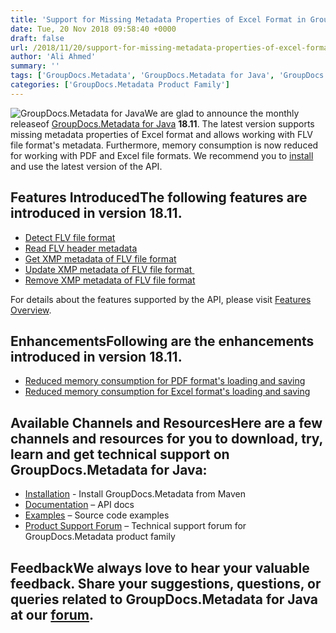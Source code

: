 ```yaml
---
title: 'Support for Missing Metadata Properties of Excel Format in GroupDocs.Metadata for Java 18.11'
date: Tue, 20 Nov 2018 09:58:40 +0000
draft: false
url: /2018/11/20/support-for-missing-metadata-properties-of-excel-format-in-groupdocs.metadata-for-java-18.11/
author: 'Ali Ahmed'
summary: ''
tags: ['GroupDocs.Metadata', 'GroupDocs.Metadata for Java', 'GroupDocs.Metadata for Java Releases']
categories: ['GroupDocs.Metadata Product Family']
---
```


![GroupDocs.Metadata for Java](http://blog.groupdocs.com/wp-content/uploads/sites/4/2017/12/groupdocs-metadata-java.png "GroupDocs-Metadata-theme-100x100")We are glad to announce the monthly releaseof [GroupDocs.Metadata for Java](https://products.groupdocs.com/metadata/java) **18.11**. The latest version supports missing metadata properties of Excel format and allows working with FLV file format's metadata. Furthermore, memory consumption is now reduced for working with PDF and Excel file formats. We recommend you to [install](https://artifact.groupdocs.com/webapp/#/artifacts/browse/tree/General/repo/com/groupdocs/groupdocs-metadata/maven-metadata.xml) and use the latest version of the API.

## Features IntroducedThe following features are introduced in version **18.11**.

*   [Detect FLV file format](https://docs.groupdocs.com/metadata/java/)
*   [Read FLV header metadata](https://docs.groupdocs.com/metadata/java/)
*   [Get XMP metadata of FLV file format](https://docs.groupdocs.com/metadata/java/)
*   [Update XMP metadata of FLV file format ](https://docs.groupdocs.com/metadata/java/)
*   [Remove XMP metadata of FLV file format](https://docs.groupdocs.com/metadata/java/)

For details about the features supported by the API, please visit [Features Overview](https://docs.groupdocs.com/display/metadatajava/Features+Overview).

## EnhancementsFollowing are the enhancements introduced in version **18.11**.

*   [Reduced memory consumption for PDF format's loading and saving](https://docs.groupdocs.com/metadata/java/)
*   [Reduced memory consumption for Excel format's loading and saving](https://docs.groupdocs.com/metadata/java/)

## Available Channels and ResourcesHere are a few channels and resources for you to download, try, learn and get technical support on GroupDocs.Metadata for Java:

*   [Installation](https://artifact.groupdocs.com/webapp/#/artifacts/browse/tree/General/repo/com/groupdocs/groupdocs-metadata/maven-metadata.xml) - Install GroupDocs.Metadata from Maven
*   [Documentation](https://docs.groupdocs.com/metadata/java/) – API docs
*   [Examples](https://github.com/groupdocs-metadata/GroupDocs.Metadata-for-Java) – Source code examples
*   [Product Support Forum](https://forum.groupdocs.com/c/metadata) – Technical support forum for GroupDocs.Metadata product family

## FeedbackWe always love to hear your valuable feedback. Share your suggestions, questions, or queries related to GroupDocs.Metadata for Java at our [forum](https://forum.groupdocs.com/c/metadata).





